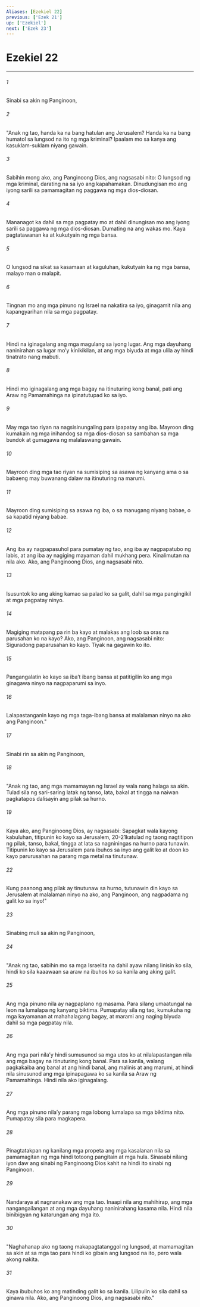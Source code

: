 ```yaml
---
Aliases: [Ezekiel 22]
previous: ['Ezek 21']
up: ['Ezekiel']
next: ['Ezek 23']
---
```

# Ezekiel 22

***


###### 1 


Sinabi sa akin ng Panginoon, 


###### 2 


"Anak ng tao, handa ka na bang hatulan ang Jerusalem? Handa ka na bang humatol sa lungsod na ito ng mga kriminal? Ipaalam mo sa kanya ang kasuklam-suklam niyang gawain. 


###### 3 


Sabihin mong ako, ang Panginoong Dios, ang nagsasabi nito: O lungsod ng mga kriminal, darating na sa iyo ang kapahamakan. Dinudungisan mo ang iyong sarili sa pamamagitan ng paggawa ng mga dios-diosan. 


###### 4 


Mananagot ka dahil sa mga pagpatay mo at dahil dinungisan mo ang iyong sarili sa paggawa ng mga dios-diosan. Dumating na ang wakas mo. Kaya pagtatawanan ka at kukutyain ng mga bansa. 


###### 5 


O lungsod na sikat sa kasamaan at kaguluhan, kukutyain ka ng mga bansa, malayo man o malapit. 


###### 6 


Tingnan mo ang mga pinuno ng Israel na nakatira sa iyo, ginagamit nila ang kapangyarihan nila sa mga pagpatay. 


###### 7 


Hindi na iginagalang ang mga magulang sa iyong lugar. Ang mga dayuhang naninirahan sa lugar moʼy kinikikilan, at ang mga biyuda at mga ulila ay hindi tinatrato nang mabuti. 


###### 8 


Hindi mo iginagalang ang mga bagay na itinuturing kong banal, pati ang Araw ng Pamamahinga na ipinatutupad ko sa iyo. 


###### 9 


May mga tao riyan na nagsisinungaling para ipapatay ang iba. Mayroon ding kumakain ng mga inihandog sa mga dios-diosan sa sambahan sa mga bundok at gumagawa ng malalaswang gawain. 


###### 10 


Mayroon ding mga tao riyan na sumisiping sa asawa ng kanyang ama o sa babaeng may buwanang dalaw na itinuturing na marumi. 


###### 11 


Mayroon ding sumisiping sa asawa ng iba, o sa manugang niyang babae, o sa kapatid niyang babae. 


###### 12 


Ang iba ay nagpapasuhol para pumatay ng tao, ang iba ay nagpapatubo ng labis, at ang iba ay nagiging mayaman dahil mukhang pera. Kinalimutan na nila ako. Ako, ang Panginoong Dios, ang nagsasabi nito. 


###### 13 


Isusuntok ko ang aking kamao sa palad ko sa galit, dahil sa mga pangingikil at mga pagpatay ninyo. 


###### 14 


Magiging matapang pa rin ba kayo at malakas ang loob sa oras na parusahan ko na kayo? Ako, ang Panginoon, ang nagsasabi nito: Siguradong paparusahan ko kayo. Tiyak na gagawin ko ito. 


###### 15 


Pangangalatin ko kayo sa ibaʼt ibang bansa at patitigilin ko ang mga ginagawa ninyo na nagpaparumi sa inyo. 


###### 16 


Lalapastanganin kayo ng mga taga-ibang bansa at malalaman ninyo na ako ang Panginoon." 


###### 17 


Sinabi rin sa akin ng Panginoon, 


###### 18 


"Anak ng tao, ang mga mamamayan ng Israel ay wala nang halaga sa akin. Tulad sila ng sari-saring latak ng tanso, lata, bakal at tingga na naiwan pagkatapos dalisayin ang pilak sa hurno. 


###### 19 


Kaya ako, ang Panginoong Dios, ay nagsasabi: Sapagkat wala kayong kabuluhan, titipunin ko kayo sa Jerusalem, 20-21katulad ng taong nagtitipon ng pilak, tanso, bakal, tingga at lata sa nagniningas na hurno para tunawin. Titipunin ko kayo sa Jerusalem para ibuhos sa inyo ang galit ko at doon ko kayo parurusahan na parang mga metal na tinutunaw. 


###### 22 


Kung paanong ang pilak ay tinutunaw sa hurno, tutunawin din kayo sa Jerusalem at malalaman ninyo na ako, ang Panginoon, ang nagpadama ng galit ko sa inyo!" 


###### 23 


Sinabing muli sa akin ng Panginoon, 


###### 24 


"Anak ng tao, sabihin mo sa mga Israelita na dahil ayaw nilang linisin ko sila, hindi ko sila kaaawaan sa araw na ibuhos ko sa kanila ang aking galit. 


###### 25 


Ang mga pinuno nila ay nagpaplano ng masama. Para silang umaatungal na leon na lumalapa ng kanyang biktima. Pumapatay sila ng tao, kumukuha ng mga kayamanan at mahahalagang bagay, at marami ang naging biyuda dahil sa mga pagpatay nila. 


###### 26 


Ang mga pari nilaʼy hindi sumusunod sa mga utos ko at nilalapastangan nila ang mga bagay na itinuturing kong banal. Para sa kanila, walang pagkakaiba ang banal at ang hindi banal, ang malinis at ang marumi, at hindi nila sinusunod ang mga ipinapagawa ko sa kanila sa Araw ng Pamamahinga. Hindi nila ako iginagalang. 


###### 27 


Ang mga pinuno nilaʼy parang mga lobong lumalapa sa mga biktima nito. Pumapatay sila para magkapera. 


###### 28 


Pinagtatakpan ng kanilang mga propeta ang mga kasalanan nila sa pamamagitan ng mga hindi totoong pangitain at mga hula. Sinasabi nilang iyon daw ang sinabi ng Panginoong Dios kahit na hindi ito sinabi ng Panginoon. 


###### 29 


Nandaraya at nagnanakaw ang mga tao. Inaapi nila ang mahihirap, ang mga nangangailangan at ang mga dayuhang naninirahang kasama nila. Hindi nila binibigyan ng katarungan ang mga ito. 


###### 30 


"Naghahanap ako ng taong makapagtatanggol ng lungsod, at mamamagitan sa akin at sa mga tao para hindi ko gibain ang lungsod na ito, pero wala akong nakita. 


###### 31 


Kaya ibubuhos ko ang matinding galit ko sa kanila. Lilipulin ko sila dahil sa ginawa nila. Ako, ang Panginoong Dios, ang nagsasabi nito."
